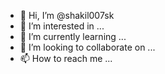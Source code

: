 - 👋 Hi, I’m @shakil007sk
- 👀 I’m interested in ...
- 🌱 I’m currently learning ...
- 💞️ I’m looking to collaborate on ...
- 📫 How to reach me ...

<!---
shakil007sk/shakil007sk is a ✨ special ✨ repository because its `README.md` (this file) appears on your GitHub profile.
You can click the Preview link to take a look at your changes.
--->
